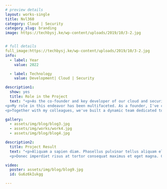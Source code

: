 ```yaml
---
# preview details
layout: works-single
title: Nvl360
category: Cloud | Security 
category_slug: branding
image: https://techbysj.ke/wp-content/uploads/2019/10/3-2.jpg


# full details
full_image:https://techbysj.ke/wp-content/uploads/2019/10/3-2.jpg
info:
  - label: Year
    value: 2022

  - label: Technology
    value: Development| Cloud | Security

description1:
  show: yes
  title: Role in the Project
  text: "<p>As the co-founder and key developer of our cloud and security services firm, alongside two esteemed colleagues, I've been instrumental in shaping our vision into a thriving reality. Our mission is to provide cutting-edge solutions that safeguard digital assets and empower businesses to leverage the full potential of cloud computing.</p>
<p>My role in this endeavor has been multifaceted. As a founder, I've contributed to defining our company's strategic direction, forging partnerships, and cultivating a culture of innovation and excellence. Additionally, my expertise as a developer has been pivotal in architecting and implementing robust cloud infrastructure and security protocols.</p>
<p>Together with my colleagues, we've built a dynamic team dedicated to delivering top-notch services tailored to our clients' needs. Whether it's ensuring data integrity, mitigating cybersecurity threats, or optimizing cloud performance, our firm is committed to providing comprehensive solutions that drive success in today's digital landscape.</p>"

gallery:
  - assets/img/blog/blog3.jpg
  - assets/img/works/work4.jpg
  - assets/img/blog/blog4.jpg

description2:
  title: Project Result
  text: "<p>Aliquam a sapien diam. Phasellus pulvinar tellus aliquam eleifend consectetur. Sed bibendum leo quis rutrum aliquetmorbi.</p>
  <p>Donec imperdiet risus at tortor consequat maximus et eget magna. Cras ornare sagittis augue, id sollicitudin justo tristique ut. Nullam ex enim, euismod vel bibendum ultrices, fringilla vel eros. Donec euismod leo lectus, et euismod metus euismod sed. Quisque quis suscipit ipsum, at pellentesque velit. Duis a congue sem.</p>"

video:
  poster: assets/img/blog/blog9.jpg
  id: Gu6z6kIukgg

---
```

